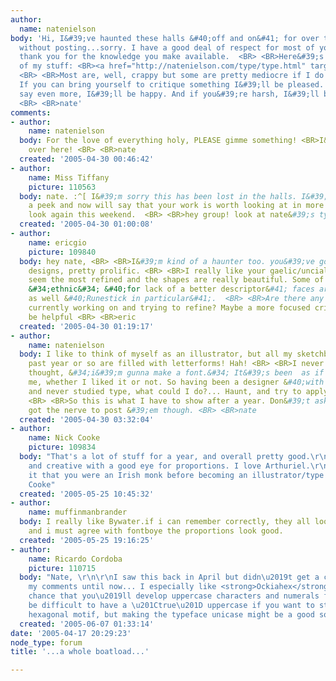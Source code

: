 ```yaml
---
author:
  name: natenielson
body: 'Hi, I&#39;ve haunted these halls &#40;off and on&#41; for over two years now
  without posting...sorry. I have a good deal of respect for most of you and must
  thank you for the knowledge you make available.  <BR> <BR>Here&#39;s a link to some
  of my stuff: <BR><a href="http://natenielson.com/type/type.html" target="_blank">http://natenielson.com/type/type.html</a>
  <BR> <BR>Most are, well, crappy but some are pretty mediocre if I do say-so myself.
  If you can bring yourself to critique something I&#39;ll be pleased. If you can
  say even more, I&#39;ll be happy. And if you&#39;re harsh, I&#39;ll be overjoyed.
  <BR> <BR>nate'
comments:
- author:
    name: natenielson
  body: For the love of everything holy, PLEASE gimme something! <BR>I&#39;m starving
    over here! <BR> <BR>nate
  created: '2005-04-30 00:46:42'
- author:
    name: Miss Tiffany
    picture: 110563
  body: nate. :^[ I&#39;m sorry this has been lost in the halls. I&#39;ve just taken
    a peek and now will say that your work is worth looking at in more depth. I&#39;ll
    look again this weekend.  <BR> <BR>hey group! look at nate&#39;s type!!
  created: '2005-04-30 01:00:08'
- author:
    name: ericgio
    picture: 109840
  body: hey nate, <BR> <BR>I&#39;m kind of a haunter too. you&#39;ve got a lot of
    designs, pretty prolific. <BR> <BR>I really like your gaelic/uncial faces. they
    seem the most refined and the shapes are really beautiful. Some of your other
    &#34;ethnic&#34; &#40;for lack of a better descriptor&#41; faces are interesting
    as well &#40;Runestick in particular&#41;.  <BR> <BR>Are there any that you&#39;re
    currently working on and trying to refine? Maybe a more focused critique would
    be helpful <BR> <BR>eric
  created: '2005-04-30 01:19:17'
- author:
    name: natenielson
  body: I like to think of myself as an illustrator, but all my sketchbooks from the
    past year or so are filled with letterforms! Hah! <BR> <BR>I never consciously
    thought, &#34;i&#39;m gunna make a font.&#34; It&#39;s been  as if something possessed
    me, whether I liked it or not. So having been a designer &#40;with an MFA no less&#41;
    and never studied type, what could I do?... Haunt, and try to apply what I learned.
    <BR> <BR>So this is what I have to show after a year. Don&#39;t ask me where I
    got the nerve to post &#39;em though. <BR> <BR>nate
  created: '2005-04-30 03:32:04'
- author:
    name: Nick Cooke
    picture: 109834
  body: "That's a lot of stuff for a year, and overall pretty good.\r\n\r\nVery competent
    and creative with a good eye for proportions. I love Arthuriel.\r\n\r\nI take
    it that you were an Irish monk before becoming an illustrator/type designer\r\n\r\nNick
    Cooke"
  created: '2005-05-25 10:45:32'
- author:
    name: muffinmanbrander
  body: I really like Bywater.if i can remember correctly, they all look really good,
    and i must agree with fontboye the proportions look good.
  created: '2005-05-25 19:16:25'
- author:
    name: Ricardo Cordoba
    picture: 110715
  body: "Nate, \r\n\r\nI saw this back in April but didn\u2019t get a chance to post
    my comments until now... I especially like <strong>Ockiahex</strong>... \r\n\r\nAny
    chance that you\u2019ll develop uppercase characters and numerals for it? It might
    be difficult to have a \u201Ctrue\u201D uppercase if you want to stick to the
    hexagonal motif, but making the typeface unicase might be a good solution\u2026"
  created: '2005-06-07 01:33:14'
date: '2005-04-17 20:29:23'
node_type: forum
title: '...a whole boatload...'

---
```

